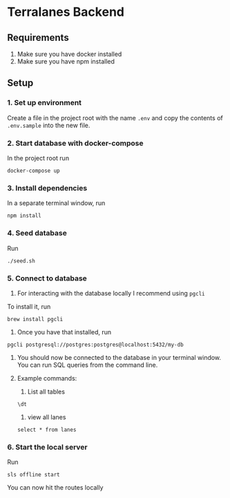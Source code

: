 # Terralanes Backend


## Requirements
1. Make sure you have docker installed
1. Make sure you have npm installed

## Setup
### 1. Set up environment
Create a file in the project root with the name `.env` and copy the contents of `.env.sample` into the new file.

### 2. Start database with docker-compose
In the project root run
```
docker-compose up
```

### 3. Install dependencies
In a separate terminal window, run
```
npm install
```

### 4. Seed database
Run
```
./seed.sh
```

### 5. Connect to database
1. For interacting with the database locally I recommend using `pgcli`

To install it, run
```
brew install pgcli
```
1. Once you have that installed, run
```
pgcli postgresql://postgres:postgres@localhost:5432/my-db
```
1. You should now be connected to the database in your terminal window. You can run SQL queries from the command line.

1. Example commands:
    
    1. List all tables
    ```
    \dt
    ```
    1. view all lanes
    ```
    select * from lanes
    ```

### 6. Start the local server

Run
```
sls offline start
```

You can now hit the routes locally



